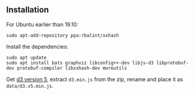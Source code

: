 ## Installation

For Ubuntu earlier than 19.10:

    sudo apt-add-repository ppa:rbalint/xxhash

Install the dependencies:

    sudo apt update
    sudo apt install bats graphviz libconfig++-dev libjs-d3 libprotobuf-dev protobuf-compiler libxxhash-dev moreutils

Get [d3 version 5](https://github.com/d3/d3/releases),
extract `d3.min.js` from the zip, rename and place it as
`data/d3.v5.min.js`.
